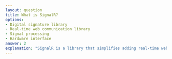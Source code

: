 ```yaml
---
layout: question
title: What is SignalR?
options:
- Digital signature library
- Real-time web communication library
- Signal processing
- Hardware interface
answer: 2
explanation: "SignalR is a library that simplifies adding real-time web functionality to applications, enabling server-to-client communication."
---
```


